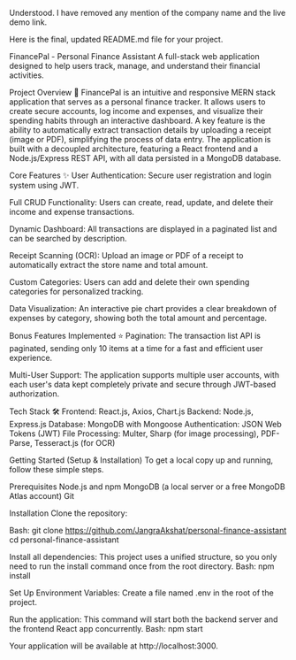 Understood. I have removed any mention of the company name and the live demo link.

Here is the final, updated README.md file for your project.

FinancePal - Personal Finance Assistant
A full-stack web application designed to help users track, manage, and understand their financial activities.

Project Overview 📖
FinancePal is an intuitive and responsive MERN stack application that serves as a personal finance tracker. It allows users to create secure accounts, log income and expenses, and visualize their spending habits through an interactive dashboard. A key feature is the ability to automatically extract transaction details by uploading a receipt (image or PDF), simplifying the process of data entry. The application is built with a decoupled architecture, featuring a React frontend and a Node.js/Express REST API, with all data persisted in a MongoDB database.

Core Features ✨
User Authentication: Secure user registration and login system using JWT.

Full CRUD Functionality: Users can create, read, update, and delete their income and expense transactions.

Dynamic Dashboard: All transactions are displayed in a paginated list and can be searched by description.

Receipt Scanning (OCR): Upload an image or PDF of a receipt to automatically extract the store name and total amount.

Custom Categories: Users can add and delete their own spending categories for personalized tracking.

Data Visualization: An interactive pie chart provides a clear breakdown of expenses by category, showing both the total amount and percentage.

Bonus Features Implemented ⭐
Pagination: The transaction list API is paginated, sending only 10 items at a time for a fast and efficient user experience.

Multi-User Support: The application supports multiple user accounts, with each user's data kept completely private and secure through JWT-based authorization.

Tech Stack 🛠️
Frontend: React.js, Axios, Chart.js
Backend: Node.js, Express.js
Database: MongoDB with Mongoose
Authentication: JSON Web Tokens (JWT)
File Processing: Multer, Sharp (for image processing), PDF-Parse, Tesseract.js (for OCR)

Getting Started (Setup & Installation)
To get a local copy up and running, follow these simple steps.

Prerequisites
Node.js and npm
MongoDB (a local server or a free MongoDB Atlas account)
Git

Installation
Clone the repository:

Bash:
git clone https://github.com/JangraAkshat/personal-finance-assistant
cd personal-finance-assistant

Install all dependencies:
This project uses a unified structure, so you only need to run the install command once from the root directory.
Bash:
npm install

Set Up Environment Variables:
Create a file named .env in the root of the project.

Run the application:
This command will start both the backend server and the frontend React app concurrently.
Bash:
npm start

Your application will be available at http://localhost:3000.
